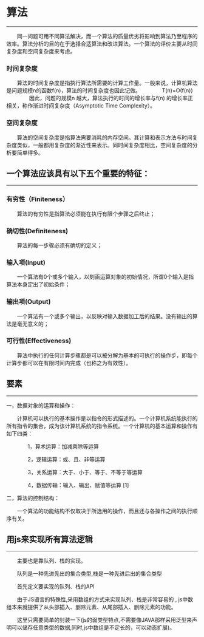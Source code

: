 # 算法

---

&emsp;&emsp;同一问题可用不同算法解决，而一个算法的质量优劣将影响到算法乃至程序的效率。算法分析的目的在于选择合适算法和改进算法。一个算法的评价主要从时间复杂度和空间复杂度来考虑。

### 时间复杂度
&emsp;&emsp;算法的时间复杂度是指执行算法所需要的计算工作量。一般来说，计算机算法是问题规模n的函数f(n)，算法的时间复杂度也因此记做。&emsp;&emsp;&emsp;&emsp;T(n)=Ο(f(n)) &emsp;&emsp;&emsp;&emsp; 因此，问题的规模n 越大，算法执行的时间的增长率与f(n) 的增长率正相关，称作渐进时间复杂度（Asymptotic Time Complexity）。

### 空间复杂度
&emsp;&emsp;算法的空间复杂度是指算法需要消耗的内存空间。其计算和表示方法与时间复杂度类似，一般都用复杂度的渐近性来表示。同时间复杂度相比，空间复杂度的分析要简单得多。

## 一个算法应该具有以下五个重要的特征：


---

### 有穷性（Finiteness）
&emsp;&emsp;算法的有穷性是指算法必须能在执行有限个步骤之后终止；
### 确切性(Definiteness)
&emsp;&emsp;算法的每一步骤必须有确切的定义；
### 输入项(Input)
&emsp;&emsp;一个算法有0个或多个输入，以刻画运算对象的初始情况，所谓0个输入是指算法本身定出了初始条件；
### 输出项(Output)
&emsp;&emsp;一个算法有一个或多个输出，以反映对输入数据加工后的结果。没有输出的算法是毫无意义的；
### 可行性(Effectiveness)
&emsp;&emsp;算法中执行的任何计算步骤都是可以被分解为基本的可执行的操作步，即每个计算步都可以在有限时间内完成（也称之为有效性）。

## 要素 

---

一，数据对象的运算和操作：

&emsp;&emsp;计算机可以执行的基本操作是以指令的形式描述的。一个计算机系统能执行的所有指令的集合，成为该计算机系统的指令系统。一个计算机的基本运算和操作有如下四类： 

&emsp;&emsp;&emsp;&emsp;1，算术运算：加减乘除等运算

&emsp;&emsp;&emsp;&emsp;2，逻辑运算：或、且、非等运算

&emsp;&emsp;&emsp;&emsp;3，关系运算：大于、小于、等于、不等于等运算

&emsp;&emsp;&emsp;&emsp;4，数据传输：输入、输出、赋值等运算 [1] 

二，算法的控制结构：

&emsp;&emsp;一个算法的功能结构不仅取决于所选用的操作，而且还与各操作之间的执行顺序有关。  

## 用js来实现所有算法逻辑

---

&emsp;&emsp;主要也是靠队列、栈的实现。

&emsp;&emsp;队列是一种先进先出的集合类型,栈是一种先进后出的集合类型

&emsp;&emsp;首先定义要实现的队列、栈的API

&emsp;&emsp;由于JS语言的特殊性,采用数组的方式来实现队列、栈是非常容易的&nbsp;,&nbsp;js中数组本来就提供了从头部插入、删除元素、从尾部插入、删除元素的功能。

&emsp;&emsp;这里只需要简单的封装一下(js的弱类型特点,不需要像JAVA那样采用泛型来声明可以储存任意类型的数据,同时,js中数组是不定长的，可以动态扩展)。




